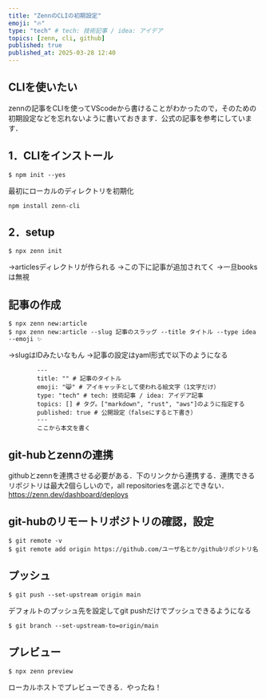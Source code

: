 ```yaml
---
title: "ZennのCLIの初期設定"
emoji: "🔥"
type: "tech" # tech: 技術記事 / idea: アイデア
topics: [zenn, cli, github]
published: true
published_at: 2025-03-28 12:40
---
```


CLIを使いたい
-----
zennの記事をCLIを使ってVScodeから書けることがわかったので，そのための初期設定などを忘れないように書いておきます．公式の記事を参考にしています．

## 1．CLIをインストール
```
$ npm init --yes
```
最初にローカルのディレクトリを初期化
```
npm install zenn-cli
```

## 2．setup
```
$ npx zenn init
```
->articlesディレクトリが作られる
->この下に記事が追加されてく
->一旦booksは無視

## 記事の作成
```
$ npx zenn new:article
$ npx zenn new:article --slug 記事のスラッグ --title タイトル --type idea --emoji ✨
```
->slugはIDみたいなもん
->記事の設定はyaml形式で以下のようになる
```
        ---
        title: "" # 記事のタイトル
        emoji: "😸" # アイキャッチとして使われる絵文字（1文字だけ）
        type: "tech" # tech: 技術記事 / idea: アイデア記事
        topics: [] # タグ。["markdown", "rust", "aws"]のように指定する
        published: true # 公開設定（falseにすると下書き）
        ---
        ここから本文を書く
```

## git-hubとzennの連携
githubとzennを連携させる必要がある．下のリンクから連携する．連携できるリポジトリは最大2個らしいので，all repositoriesを選ぶとできない．
https://zenn.dev/dashboard/deploys


## git-hubのリモートリポジトリの確認，設定
```
$ git remote -v
$ git remote add origin https://github.com/ユーザ名とか/githubリポジトリ名
```

## プッシュ
```
$ git push --set-upstream origin main
```
デフォルトのプッシュ先を設定してgit pushだけでプッシュできるようになる
```
$ git branch --set-upstream-to=origin/main
```

## プレビュー
```
$ npx zenn preview
```
ローカルホストでプレビューできる．やったね！
